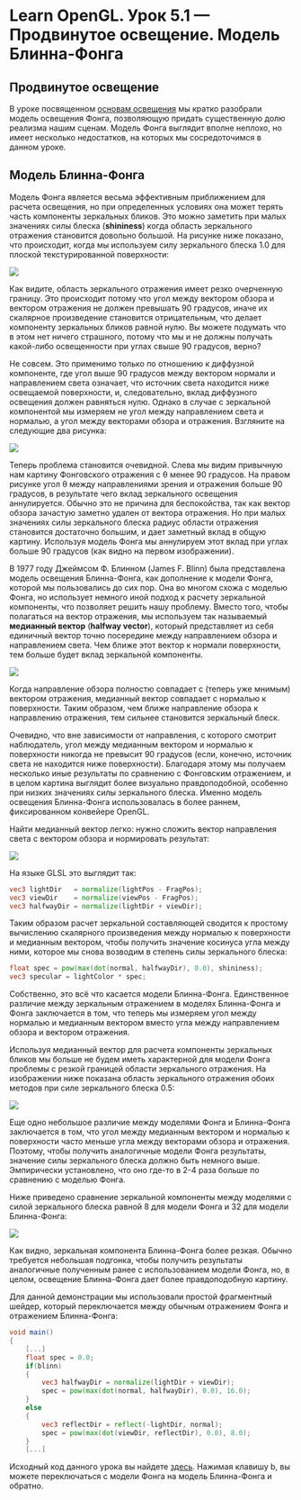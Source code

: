 # Learn OpenGL. Урок 5.1 — Продвинутое освещение. Модель Блинна-Фонга

## Продвинутое освещение

В уроке посвященном [основам освещения](https://github.com/loginmen/learnopengl/blob/master/part%202/chapter%202/text.md) мы кратко разобрали модель освещения Фонга, позволяющую придать существенную долю реализма нашим сценам. Модель Фонга выглядит вполне неплохо, но имеет несколько недостатков, на которых мы сосредоточимся в данном уроке.

## Модель Блинна-Фонга

Модель Фонга является весьма эффективным приближением для расчета освещения, но при определенных условиях она может терять часть компоненты зеркальных бликов. Это можно заметить при малых значениях силы блеска \(**shininess**\) когда область зеркального отражения становится довольно большой. На рисунке ниже показано, что происходит, когда мы используем силу зеркального блеска 1.0 для плоской текстурированной поверхности:

![](https://github.com/loginmen/learnopengl/blob/master/part%205/chapter%201/1.png)

Как видите, область зеркального отражения имеет резко очерченную границу. Это происходит потому что угол между вектором обзора и вектором отражения не должен превышать 90 градусов, иначе их скалярное произведение становится отрицательным, что делает компоненту зеркальных бликов равной нулю. Вы можете подумать что в этом нет ничего страшного, потому что мы и не должны получать какой-либо освещенности при углах свыше 90 градусов, верно?

Не совсем. Это применимо только по отношению к диффузной компоненте, где угол выше 90 градусов между вектором нормали и направлением света означает, что источник света находится ниже освещаемой поверхности, и, следовательно, вклад диффузного освещения должен равняться нулю. Однако в случае с зеркальной компонентой мы измеряем не угол между направлением света и нормалью, а угол между векторами обзора и отражения. Взгляните на следующие два рисунка:

![](https://github.com/loginmen/learnopengl/blob/master/part%205/chapter%201/2.png)

Теперь проблема становится очевидной. Слева мы видим привычную нам картину Фонговского отражения с θ менее 90 градусов. На правом рисунке угол θ между направлениями зрения и отражения больше 90 градусов, в результате чего вклад зеркального освещения аннулируется. Обычно это не причина для беспокойства, так как вектор обзора зачастую заметно удален от вектора отражения. Но при малых значениях силы зеркального блеска радиус области отражения становится достаточно большим, и дает заметный вклад в общую картину. Используя модель Фонга мы аннулируем этот вклад при углах больше 90 градусов \(как видно на первом изображении\).

В 1977 году Джеймсом Ф. Блинном \(James F. Blinn\) была представлена модель освещения Блинна-Фонга, как дополнение к модели Фонга, которой мы пользовались до сих пор. Она во многом схожа с моделью Фонга, но использует немного иной подход к расчету зеркальной компоненты, что позволяет решить нашу проблему. Вместо того, чтобы полагаться на вектор отражения, мы используем так называемый **медианный вектор** \(**halfway vector**\), который представляет из себя единичный вектор точно посередине между направлением обзора и направлением света. Чем ближе этот вектор к нормали поверхности, тем больше будет вклад зеркальной компоненты.

![](https://github.com/loginmen/learnopengl/blob/master/part%205/chapter%201/3.png)

Когда направление обзора полностю совпадает с \(теперь уже мнимым\) вектором отражения, медианный вектор совпадает с нормалью к поверхности. Таким образом, чем ближе направление обзора к направлению отражения, тем сильнее становится зеркальный блеск.

Очевидно, что вне зависимости от направления, с которого смотрит наблюдатель, угол между медианным вектором и нормалью к поверхности никогда не превысит 90 градусов \(если, конечно, источник света не находится ниже поверхности\). Благодаря этому мы получаем несколько иные результаты по сравнению с Фонговским отражением, и в целом картина выглядит более визуально правдоподобной, особенно при низких значениях силы зеркального блеска. Именно модель освещения Блинна-Фонга использовалась в более раннем, фиксированном конвейере OpenGL.

Найти медианный вектор легко: нужно сложить вектор направления света с вектором обзора и нормировать результат:

![](https://github.com/loginmen/learnopengl/blob/master/part%205/chapter%201/4.png)

На языке GLSL это выглядит так:

```glsl
vec3 lightDir   = normalize(lightPos - FragPos);
vec3 viewDir    = normalize(viewPos - FragPos);
vec3 halfwayDir = normalize(lightDir + viewDir);
```

Таким образом расчет зеркальной составляющей сводится к простому вычислению скалярного произведения между нормалью к поверхности и медианным вектором, чтобы получить значение косинуса угла между ними, которое мы снова возводим в степень силы зеркального блеска:

```glsl
float spec = pow(max(dot(normal, halfwayDir), 0.0), shininess);
vec3 specular = lightColor * spec;
```

Собственно, это всё что касается модели Блинна-Фонга. Единственное различие между зеркальным отражением в моделях Блинна-Фонга и Фонга заключается в том, что теперь мы измеряем угол между нормалью и медианным вектором вместо угла между направлением обзора и вектором отражения.

Используя медианный вектор для расчета компоненты зеркальных бликов мы больше не будем иметь характерной для модели Фонга проблемы с резкой границей области зеркального отражения. На изображении ниже показана область зеркального отражения обоих методов при силе зеркального блеска 0.5:

![](https://github.com/loginmen/learnopengl/blob/master/part%205/chapter%201/5.png)

Еще одно небольшое различие между моделями Фонга и Блинна-Фонга заключается в том, что угол между медианным вектором и нормалью к поверхности часто меньше угла между векторами обзора и отражения. Поэтому, чтобы получить аналогичные модели Фонга результаты, значение силы зеркального блеска должно быть немного выше. Эмпирически установлено, что оно где-то в 2-4 раза больше по сравнению с моделью Фонга.

Ниже приведено сравнение зеркальной компоненты между моделями с силой зеркального блеска равной 8 для модели Фонга и 32 для модели Блинна-Фонга:

![](https://github.com/loginmen/learnopengl/blob/master/part%205/chapter%201/6.png)

Как видно, зеркальная компонента Блинна-Фонга более резкая. Обычно требуется небольшая подгонка, чтобы получить результаты аналогичные полученным ранее с использованием модели Фонга, но, в целом, освещение Блинна-Фонга дает более правдоподобную картину.

Для данной демонстрации мы использовали простой фрагментный шейдер, который переключается между обычным отражением Фонга и отражением Блинна-Фонга:

```glsl
void main()
{
    [...]
    float spec = 0.0;
    if(blinn)
    {
        vec3 halfwayDir = normalize(lightDir + viewDir);  
        spec = pow(max(dot(normal, halfwayDir), 0.0), 16.0);
    }
    else
    {
        vec3 reflectDir = reflect(-lightDir, normal);
        spec = pow(max(dot(viewDir, reflectDir), 0.0), 8.0);
    }
    [...]
```

Исходный код данного урока вы найдете [здесь](https://github.com/loginmen/learnopengl/blob/master/part%205/chapter%201/src1.cpp). Нажимая клавишу b, вы можете переключаться с модели Фонга на модель Блинна-Фонга и обратно.
